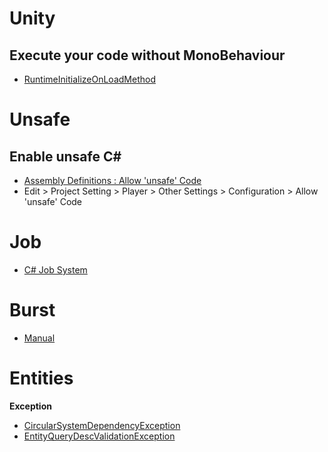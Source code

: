 # Unity
## Execute your code without MonoBehaviour
* [RuntimeInitializeOnLoadMethod](https://docs.unity3d.com/ScriptReference/RuntimeInitializeOnLoadMethodAttribute.html)
# Unsafe
## Enable unsafe C#
* [Assembly Definitions : Allow 'unsafe' Code](https://docs.unity3d.com/Manual/ScriptCompilationAssemblyDefinitionFiles.html)
* Edit > Project Setting > Player > Other Settings > Configuration > Allow 'unsafe' Code
# Job
* [C# Job System](https://docs.unity3d.com/Manual/JobSystem.html)
# Burst
* [Manual](https://docs.unity3d.com/Packages/com.unity.burst@0.2/manual/index.html)
# Entities
**Exception**
  * [CircularSystemDependencyException](https://docs.unity3d.com/Packages/com.unity.entities@0.0/api/Unity.Entities.CircularSystemDependencyException.html)
  * [EntityQueryDescValidationException](https://docs.unity3d.com/Packages/com.unity.entities@0.0/api/Unity.Entities.EntityQueryDescValidationException.html)
